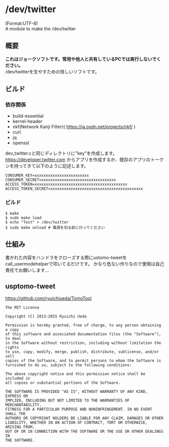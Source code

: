 # /dev/twitter
(Format:UTF-8)  
A module to make the /dev/twitter

## 概要
**これはジョークソフトです。常用や他人と共有しているPCでは実行しないでください。**  
/dev/twitterを生やすための怪しいソフトです。  

## ビルド
### 依存関係

* build-essential
* kernel-header
* nkf(Network Kanji Filter)( https://ja.osdn.net/projects/nkf/ )
* curl
* jq
* openssl

dev_twitter.cと同じディレクトリに"key"を作成します。  
https://developer.twitter.com からアプリを作成するか、既存のアプリのトークンを持ってきて以下のように記述します。

```
CONSUMER_KEY=xxxxxxxxxxxxxxxxxxxxxxxx
CONSUMER_SECRET=xxxxxxxxxxxxxxxxxxxxxxxxxxxxxxxxx
ACCESS_TOKEN=xxxxxxxxxxxxxxxxxxxxxxxxxxxxxxxxxxxxxxxxx
ACCESS_TOKEN_SECRET=xxxxxxxxxxxxxxxxxxxxxxxxxxxxxxxxxxxxxxxxx
```

### ビルド

```
$ make
$ sudo make load
$ echo "Test" > /dev/twitter
$ sudo make unload # 電源を切る前に行ってください
```

## 仕組み
書かれた内容をハンドラをクローズする際にustomo-tweetをcall_usermodehelperで叩いてるだけです。
かなり危ない作りなので使用は自己責任でお願いします...

## usptomo-tweet

https://github.com/ryuichiueda/TomoTool

```
The MIT License

Copyright (C) 2013-2015 Ryuichi Ueda

Permission is hereby granted, free of charge, to any person obtaining a copy
of this software and associated documentation files (the "Software"), to deal
in the Software without restriction, including without limitation the rights
to use, copy, modify, merge, publish, distribute, sublicense, and/or sell
copies of the Software, and to permit persons to whom the Software is
furnished to do so, subject to the following conditions:

The above copyright notice and this permission notice shall be included in
all copies or substantial portions of the Software.

THE SOFTWARE IS PROVIDED "AS IS", WITHOUT WARRANTY OF ANY KIND, EXPRESS OR
IMPLIED, INCLUDING BUT NOT LIMITED TO THE WARRANTIES OF MERCHANTABILITY,
FITNESS FOR A PARTICULAR PURPOSE AND NONINFRINGEMENT. IN NO EVENT SHALL THE
AUTHORS OR COPYRIGHT HOLDERS BE LIABLE FOR ANY CLAIM, DAMAGES OR OTHER
LIABILITY, WHETHER IN AN ACTION OF CONTRACT, TORT OR OTHERWISE, ARISING FROM,
OUT OF OR IN CONNECTION WITH THE SOFTWARE OR THE USE OR OTHER DEALINGS IN
THE SOFTWARE.
```
